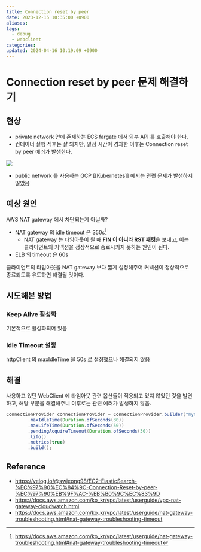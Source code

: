 ```yaml
---
title: Connection reset by peer
date: 2023-12-15 10:35:00 +0900
aliases: 
tags:
  - debug
  - webclient
categories: 
updated: 2024-04-16 10:19:09 +0900
---
```


# Connection reset by peer 문제 해결하기

## 현상

- private network 안에 존재하는 ECS fargate 에서 외부 API 를 호출해야 한다.
- 컨테이너 실행 직후는 잘 되지만, 일정 시간이 경과한 이후는 Connection reset by peer 에러가 발생한다.

![](https://i.imgur.com/d0FzOEn.png)

- public network 를 사용하는 GCP [[Kubernetes]] 에서는 관련 문제가 발생하지 않았음

## 예상 원인

AWS NAT gateway 에서 차단되는게 아닐까?

- NAT gateway 의 idle timeout 은 350s[^1]
    - NAT gateway 는 타임아웃이 될 때 **FIN 이 아니라 RST 패킷**을 보내고, 이는 클라이언트의 커넥션을 정상적으로 종료시키지 못하는 원인이 된다.
- ELB 의 timeout 은 60s

클라이언트의 타임아웃을 NAT gateway 보다 짧게 설정해주어 커넥션이 정상적으로 종료되도록 유도하면 해결될 것이다.

## 시도해본 방법

### Keep Alive 활성화

기본적으로 활성화되어 있음

### Idle Timeout 설정

httpClient 의 maxIdleTime 을 50s 로 설정했으나 해결되지 않음

## 해결

사용하고 있던 WebClient 에 타임아웃 관련 옵션들이 적용되고 있지 않았던 것을 발견하고, 해당 부분을 해결해주니 이후로는 관련 에러가 발생하지 않음.

```java
ConnectionProvider connectionProvider = ConnectionProvider.builder("myConnectionPool")
        .maxIdleTime(Duration.ofSeconds(30))
        .maxLifeTime(Duration.ofSeconds(50))
        .pendingAcquireTimeout(Duration.ofSeconds(30))
        .lifo()
        .metrics(true)
        .build();
```

## Reference

- https://velog.io/@swjeong98/EC2-ElasticSearch-%EC%97%90%EC%84%9C-Connection-Reset-by-peer-%EC%97%90%EB%9F%AC-%EB%B0%9C%EC%83%9D
- https://docs.aws.amazon.com/ko_kr/vpc/latest/userguide/vpc-nat-gateway-cloudwatch.html
- https://docs.aws.amazon.com/ko_kr/vpc/latest/userguide/nat-gateway-troubleshooting.html#nat-gateway-troubleshooting-timeout

[^1]: https://docs.aws.amazon.com/ko_kr/vpc/latest/userguide/nat-gateway-troubleshooting.html#nat-gateway-troubleshooting-timeout